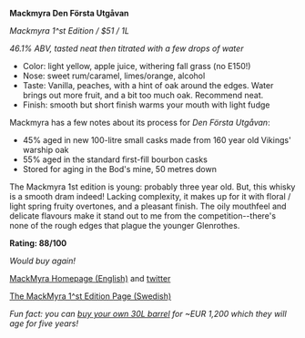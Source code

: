 **Mackmyra Den Första Utgåvan**

*Mackmyra 1^st Edition / $51 / 1L*

*46.1% ABV, tasted neat then titrated with a few drops of water*

* Color: light yellow, apple juice, withering fall grass (no E150!)
* Nose: sweet rum/caramel, limes/orange, alcohol
* Taste: Vanilla, peaches, with a hint of oak around the edges.  Water brings out more fruit, and a bit too much oak.  Recommend neat.
* Finish: smooth but short finish warms your mouth with light fudge

Mackmyra has a few notes about its process for *Den Första Utgåvan*:

* 45% aged in new 100-litre small casks made from 160 year old Vikings' warship oak
* 55% aged in the standard first-fill bourbon casks
* Stored for aging in the Bod's mine, 50 metres down 

The Mackmyra 1st edition is young: probably three year old. But, this whisky is a smooth dram indeed!  Lacking complexity, it makes up for it with floral / light spring fruity overtones, and a pleasant finish.  The oily mouthfeel and delicate flavours make it stand out to me from the competition--there's none of the rough edges that plague the younger Glenrothes.

**Rating: 88/100**

*Would buy again!*  
  
[MackMyra Homepage (English)](http://www.mackmyra.com/) and [twitter](https://twitter.com/#!/mackmyra)

[The MackMyra 1^st Edition Page (Swedish)](http://www.mackmyra.se/content/vaar_whisky/den_foersta_utgaavan/)

*Fun fact: you can [buy your own 30L barrel](http://www.mackmyra.se/content/vaar_whisky/mackmyra_gravity_-_ditt_eget_fat/?p=start) for ~EUR 1,200 which they will age for five years!*